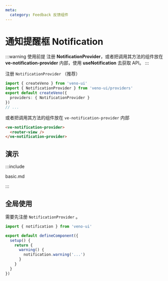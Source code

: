 ```yaml
---
meta:
  category: Feedback 反馈组件
---
```


# 通知提醒框 Notification

:::warning 使用前提
注册 **NotificationProvider**，或者把调用其方法的组件放在 **ve-notification-provider** 内部，使用 **useNotification** 去获取 API。
:::

注册 `NotificationProvider` （推荐）

```ts
import { createVeno } from 'veno-ui'
import { NotificationProvider } from 'veno-ui/providers'
export default createVeno({
  providers: { NotificationProvider }
})
// ...
```

或者把调用其方法的组件放在 `ve-notification-provider` 内部

```html
<ve-notification-provider>
  <router-view />
</ve-notification-provider>
```

## 演示

:::include

basic.md

:::

## 全局使用

需要先注册 `NotificationProvider` 。

```ts
import { notification } from 'veno-ui'

export default defineComponent({
  setup() {
    return {
      warning() {
        notification.warning('...')
      }
    }
  }
})
```
